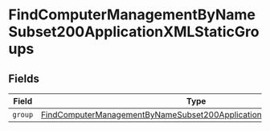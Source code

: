 # FindComputerManagementByNameSubset200ApplicationXMLStaticGroups


## Fields

| Field                                                                                                                                                                   | Type                                                                                                                                                                    | Required                                                                                                                                                                | Description                                                                                                                                                             |
| ----------------------------------------------------------------------------------------------------------------------------------------------------------------------- | ----------------------------------------------------------------------------------------------------------------------------------------------------------------------- | ----------------------------------------------------------------------------------------------------------------------------------------------------------------------- | ----------------------------------------------------------------------------------------------------------------------------------------------------------------------- |
| `group`                                                                                                                                                                 | [FindComputerManagementByNameSubset200ApplicationXMLStaticGroupsGroup](../../models/operations/findcomputermanagementbynamesubset200applicationxmlstaticgroupsgroup.md) | :heavy_minus_sign:                                                                                                                                                      | N/A                                                                                                                                                                     |